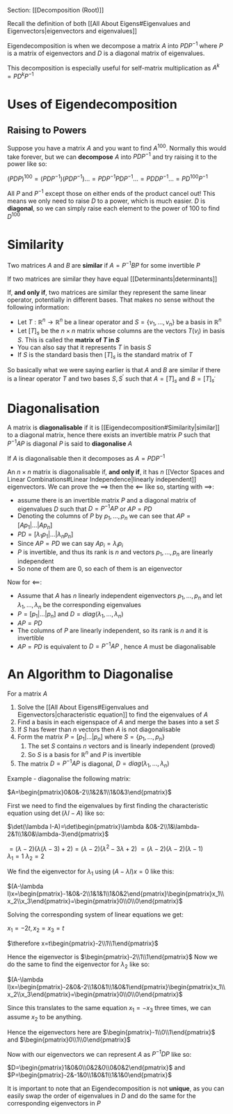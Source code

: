 Section: [[Decomposition (Root)]]

Recall the definition of both [[All About Eigens#Eigenvalues and Eigenvectors|eigenvectors and eigenvalues]]

Eigendecomposition is when we decompose a matrix $A$ into $PDP^{-1}$ where $P$ is a matrix of eigenvectors and $D$ is a diagonal matrix of eigenvalues.

This decomposition is especially useful for self-matrix multiplication as $A^k=PD^kP^{-1}$
# Uses of Eigendecomposition

## Raising to Powers

Suppose you have a matrix $A$ and you want to find $A^{100}$. Normally this would take forever, but we can **decompose** $A$ into $PDP^{-1}$ and try raising it to the power like so:

$(PDP)^{100}=(PDP^{-1})(PDP^{-1})\dots=PDP^{-1}PDP^{-1}\dots=PDDP^{-1}\dots=PD^{100}P^{-1}$

All $P$ and $P^{-1}$ except those on either ends of the product cancel out! This means we only need to raise $D$ to a power, which is much easier. $D$ is **diagonal**, so we can simply raise each element to the power of $100$ to find $D^{100}$
# Similarity

Two matrices $A$ and $B$ are **similar** if $A=P^{-1}BP$ for some invertible $P$

If two matrices are similar they have equal [[Determinants|determinants]]

If, **and only if**, two matrices are similar they represent the same linear operator, potentially in different bases. That makes no sense without the following information:

- Let $T:\mathbb{R}^n\rightarrow\mathbb{R}^n$ be a linear operator and $S=\{v_1,\dots,v_n\}$ be a basis in $\mathbb{R}^n$
- Let $[T]_s$ be the $n\times n$ matrix whose columns are the vectors $T(v_i)$ in basis $S$. This is called the **matrix of $T$ in $S$**
- You can also say that it represents $T$ in basis $S$
- If $S$ is the standard basis then $[T]_s$ is the standard matrix of $T$

So basically what we were saying earlier is that $A$ and $B$ are similar if there is a linear operator $T$ and two bases $S,S^\prime$ such that $A=[T]_s$ and $B=[T]_{s^\prime}$
# Diagonalisation

A matrix is **diagonalisable** if it is [[Eigendecomposition#Similarity|similar]] to a diagonal matrix, hence there exists an invertible matrix $P$ such that $P^{-1}AP$ is diagonal $P$ is said to **diagonalise** $A$

If $A$ is diagonalisable then it decomposes as $A=PDP^{-1}$

An $n\times n$ matrix is diagonalisable if, **and only if**, it has $n$ [[Vector Spaces and Linear Combinations#Linear Independence|linearly independent]]  eigenvectors. We can prove the $\implies$ then the $\impliedby$ like so, starting with $\implies$:

- assume there is an invertible matrix $P$ and a diagonal matrix of eigenvalues $D$ such that $D=P^{-1}AP$ or $AP=PD$
- Denoting the columns of $P$ by $p_1,\dots,p_n$ we can see that $AP=[Ap_1|\dots|Ap_n]$
- $PD=[\lambda_1p_1|\dots|\lambda_np_n]$
- Since $AP=PD$ we can say $Ap_i=\lambda_ip_i$
- $P$ is invertible, and thus its rank is $n$ and vectors $p_1,\dots,p_n$ are linearly independent
- So none of them are $0$, so each of them is an eigenvector

Now for $\impliedby$:

- Assume that $A$ has $n$ linearly independent eigenvectors $p_1,\dots,p_n$ and let $\lambda_1,\dots,\lambda_n$ be the corresponding eigenvalues
- $P=[p_1|\dots|p_n]$ and $D=diag(\lambda_1,\dots,\lambda_n)$
- $AP=PD$
- The columns of $P$ are linearly independent, so its rank is $n$ and it is invertible
- $AP=PD$ is equivalent to $D=P^{-1}AP$ , hence $A$ must be diagonalisable
# An Algorithm to Diagonalise

For a matrix $A$

1. Solve the [[All About Eigens#Eigenvalues and Eigenvectors|characteristic equation]] to find the eigenvalues of $A$
2. Find a basis in each eigenspace of $A$ and merge the bases into a set $S$
3. If $S$ has fewer than $n$ vectors then $A$ is not diagonalisable
4. Form the matrix $P=[p_1|\dots|p_n]$ where $S=\{p_1,\dots,p_n\}$
	1. The set $S$ contains $n$ vectors and is linearly independent (proved)
	2. So $S$ is a basis for $\mathbb{R}^n$ and $P$ is invertible
5. The matrix $D=P^{-1}AP$ is diagonal, $D=diag(\lambda_1,\dots,\lambda_n)$ 

Example - diagonalise the following matrix:

$A=\begin{pmatrix}0&0&-2\\1&2&1\\1&0&3\end{pmatrix}$

First we need to find the eigenvalues by first finding the characteristic equation using $\det(\lambda I-A)$ like so:

$\det(\lambda I-A)=\det\begin{pmatrix}\lambda &0&-2\\1&\lambda-2&1\\1&0&\lambda-3\end{pmatrix}$

$=(\lambda-2)(\lambda(\lambda-3)+2)=(\lambda-2)(\lambda^2-3\lambda+2)$
$=(\lambda-2)(\lambda-2)(\lambda-1)$   
$\lambda_1=1$
$\lambda_2=2$

We find the eigenvector for $\lambda_1$ using $(A-\lambda I)x=0$ like this:

$(A-\lambda I)x=\begin{pmatrix}-1&0&-2\\1&1&1\\1&0&2\end{pmatrix}\begin{pmatrix}x_1\\x_2\\x_3\end{pmatrix}=\begin{pmatrix}0\\0\\0\end{pmatrix}$

Solving the corresponding system of linear equations we get:

$x_1=-2t,x_2=x_3=t$

$\therefore x=t\begin{pmatrix}-2\\1\\1\end{pmatrix}$

Hence the eigenvector is $\begin{pmatrix}-2\\1\\1\end{pmatrix}$
Now we do the same to find the eigenvector for $\lambda_2$ like so:

$(A-\lambda I)x=\begin{pmatrix}-2&0&-2\\1&0&1\\1&0&1\end{pmatrix}\begin{pmatrix}x_1\\x_2\\x_3\end{pmatrix}=\begin{pmatrix}0\\0\\0\end{pmatrix}$

Since this translates to the same equation $x_1=-x_3$ three times, we can assume $x_2$ to be anything. 

Hence the eigenvectors here are $\begin{pmatrix}-1\\0\\1\end{pmatrix}$ and $\begin{pmatrix}0\\1\\0\end{pmatrix}$

Now with our eigenvectors we can represent $A$ as $P^{-1}DP$ like so:

$D=\begin{pmatrix}1&0&0\\0&2&0\\0&0&2\end{pmatrix}$ and $P=\begin{pmatrix}-2&-1&0\\1&0&1\\1&1&0\end{pmatrix}$

It is important to note that an Eigendecomposition is not **unique**, as you can easily swap the order of eigenvalues in $D$ and do the same for the corresponding eigenvectors in $P$